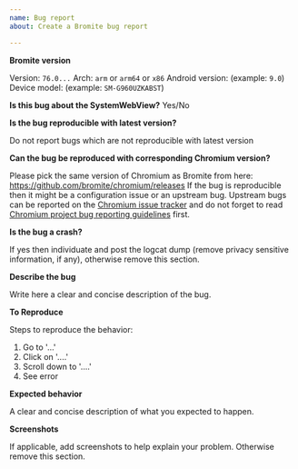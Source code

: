 ```yaml
---
name: Bug report
about: Create a Bromite bug report

---
```


**Bromite version**

Version: `76.0...`
Arch: `arm` or `arm64` or `x86`
Android version: (example: `9.0`)
Device model: (example: `SM-G960UZKABST`)

**Is this bug about the SystemWebView?**
Yes/No

**Is the bug reproducible with latest version?**

Do not report bugs which are not reproducible with latest version

**Can the bug be reproduced with corresponding Chromium version?**

Please pick the same version of Chromium as Bromite from here: https://github.com/bromite/chromium/releases
If the bug is reproducible then it might be a configuration issue or an upstream bug. Upstream bugs can be reported on the [Chromium issue tracker](https://bugs.chromium.org/p/chromium/issues/list) and do not forget to read [Chromium project bug reporting guidelines](https://www.chromium.org/for-testers/bug-reporting-guidelines) first.

**Is the bug a crash?**

If yes then individuate and post the logcat dump (remove privacy sensitive information, if any), otherwise remove this section.

**Describe the bug**

Write here a clear and concise description of the bug.

**To Reproduce**

Steps to reproduce the behavior:
1. Go to '...'
2. Click on '....'
3. Scroll down to '....'
4. See error

**Expected behavior**

A clear and concise description of what you expected to happen.

**Screenshots**

If applicable, add screenshots to help explain your problem. Otherwise remove this section.
